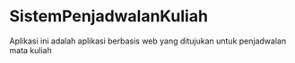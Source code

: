 # SistemPenjadwalanKuliah
Aplikasi ini adalah aplikasi berbasis web yang ditujukan untuk penjadwalan mata kuliah
